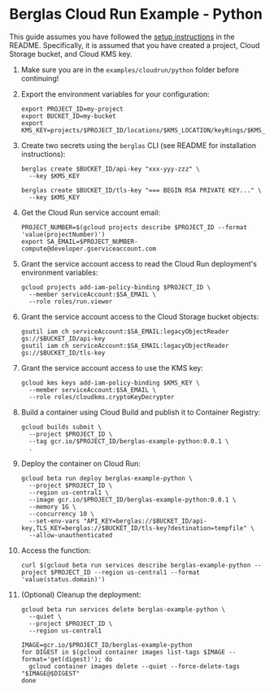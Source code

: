 # Berglas Cloud Run Example - Python

This guide assumes you have followed the [setup instructions][setup] in the
README. Specifically, it is assumed that you have created a project, Cloud
Storage bucket, and Cloud KMS key.

[setup]: https://github.com/GoogleCloudPlatform/berglas#setup

1. Make sure you are in the `examples/cloudrun/python` folder before continuing!

1. Export the environment variables for your configuration:

    ```text
    export PROJECT_ID=my-project
    export BUCKET_ID=my-bucket
    export KMS_KEY=projects/$PROJECT_ID/locations/$KMS_LOCATION/keyRings/$KMS_KEYRING/cryptoKeys/$KMS_CRYPTO_KEY
    ```

1. Create two secrets using the `berglas` CLI (see README for installation
instructions):

    ```text
    berglas create $BUCKET_ID/api-key "xxx-yyy-zzz" \
      --key $KMS_KEY
    ```

    ```text
    berglas create $BUCKET_ID/tls-key "=== BEGIN RSA PRIVATE KEY..." \
      --key $KMS_KEY
    ```

1. Get the Cloud Run service account email:

    ```text
    PROJECT_NUMBER=$(gcloud projects describe $PROJECT_ID --format 'value(projectNumber)')
    export SA_EMAIL=$PROJECT_NUMBER-compute@developer.gserviceaccount.com
    ```

1. Grant the service account access to read the Cloud Run deployment's
environment variables:

    ```text
    gcloud projects add-iam-policy-binding $PROJECT_ID \
      --member serviceAccount:$SA_EMAIL \
      --role roles/run.viewer
    ```

1. Grant the service account access to the Cloud Storage bucket objects:

    ```text
    gsutil iam ch serviceAccount:$SA_EMAIL:legacyObjectReader gs://$BUCKET_ID/api-key
    gsutil iam ch serviceAccount:$SA_EMAIL:legacyObjectReader gs://$BUCKET_ID/tls-key
    ```

1. Grant the service account access to use the KMS key:

    ```text
    gcloud kms keys add-iam-policy-binding $KMS_KEY \
      --member serviceAccount:$SA_EMAIL \
      --role roles/cloudkms.cryptoKeyDecrypter
    ```

1. Build a container using Cloud Build and publish it to Container Registry:

    ```text
    gcloud builds submit \
      --project $PROJECT_ID \
      --tag gcr.io/$PROJECT_ID/berglas-example-python:0.0.1 \
      .
    ```

1. Deploy the container on Cloud Run:

    ```text
    gcloud beta run deploy berglas-example-python \
      --project $PROJECT_ID \
      --region us-central1 \
      --image gcr.io/$PROJECT_ID/berglas-example-python:0.0.1 \
      --memory 1G \
      --concurrency 10 \
      --set-env-vars "API_KEY=berglas://$BUCKET_ID/api-key,TLS_KEY=berglas://$BUCKET_ID/tls-key?destination=tempfile" \
      --allow-unauthenticated
    ```

1. Access the function:

    ```text
    curl $(gcloud beta run services describe berglas-example-python --project $PROJECT_ID --region us-central1 --format 'value(status.domain)')
    ```

1. (Optional) Cleanup the deployment:

    ```text
    gcloud beta run services delete berglas-example-python \
      --quiet \
      --project $PROJECT_ID \
      --region us-central1

    IMAGE=gcr.io/$PROJECT_ID/berglas-example-python
    for DIGEST in $(gcloud container images list-tags $IMAGE --format='get(digest)'); do
      gcloud container images delete --quiet --force-delete-tags "$IMAGE@$DIGEST"
    done
    ```
